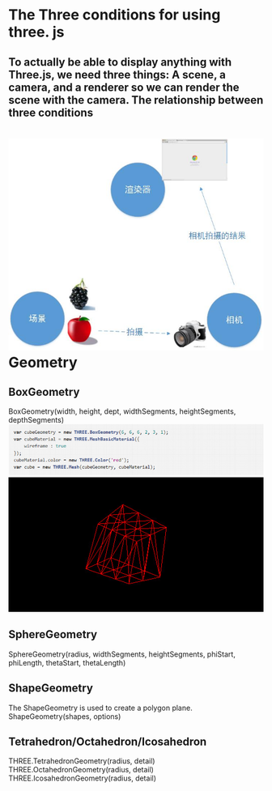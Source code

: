 The Three conditions for using three. js
===
To actually be able to display anything with Three.js, we need three things: **A scene, a camera, and a renderer** so we can render the scene with the camera.
The relationship between three conditions
---
![](https://github.com/CherryTomato1225/DAT505-GitHub/blob/master/session2/03-HowToCopyCase/textures/ThreeConditions.jpg)
Geometry
===
BoxGeometry
---
BoxGeometry(width, height, dept, widthSegments, heightSegments, depthSegments)
<br>
![](https://github.com/CherryTomato1225/DAT505-GitHub/blob/master/session2/03-HowToCopyCase/textures/BoxGeometry.png)
<br>
![](https://github.com/CherryTomato1225/DAT505-GitHub/blob/master/session2/03-HowToCopyCase/textures/BoxGeometry.jpg)

SphereGeometry
---
SphereGeometry(radius, widthSegments, heightSegments, phiStart, phiLength, thetaStart, thetaLength)

ShapeGeometry
---
The ShapeGeometry is used to create a polygon plane.
<br>
ShapeGeometry(shapes, options)

Tetrahedron/Octahedron/Icosahedron
----
THREE.TetrahedronGeometry(radius, detail)
<br>
THREE.OctahedronGeometry(radius, detail)
<br>
THREE.IcosahedronGeometry(radius, detail)
